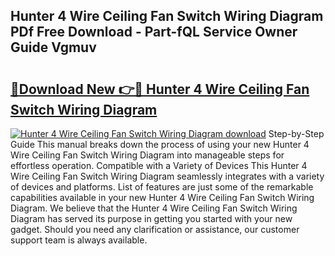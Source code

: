 ## Hunter 4 Wire Ceiling Fan Switch Wiring Diagram PDf Free Download - Part-fQL Service Owner Guide Vgmuv

# <h2><a href="http://dfmcs9c.blite.top/?on=Hunter+4+Wire+Ceiling+Fan+Switch+Wiring+Diagram">🔗Download New 👉🔴 Hunter 4 Wire Ceiling Fan Switch Wiring Diagram</a></h2>

[![Hunter 4 Wire Ceiling Fan Switch Wiring Diagram download](https://i.imgur.com/lujVjoI.png)](http://dfmcs9c.blite.top/?on=Hunter+4+Wire+Ceiling+Fan+Switch+Wiring+Diagram)
Step-by-Step Guide This manual breaks down the process of using your new Hunter 4 Wire Ceiling Fan Switch Wiring Diagram into manageable steps for effortless operation. Compatible with a Variety of Devices This Hunter 4 Wire Ceiling Fan Switch Wiring Diagram seamlessly integrates with a variety of devices and platforms. List of features are just some of the remarkable capabilities available in your new Hunter 4 Wire Ceiling Fan Switch Wiring Diagram. We believe that the Hunter 4 Wire Ceiling Fan Switch Wiring Diagram has served its purpose in getting you started with your new gadget. Should you need any clarification or assistance, our customer support team is always available.
